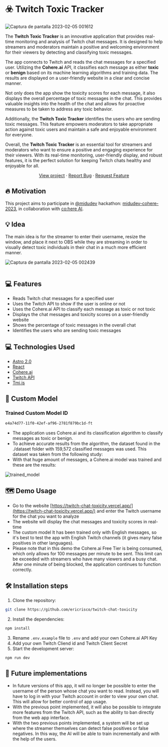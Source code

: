 # ☣️ Twitch Toxic Tracker

![Captura de pantalla 2023-02-05 001612](https://user-images.githubusercontent.com/20164590/216793561-54e25bdd-98c0-49d5-9154-586dd24fc81e.png)

The **Twitch Toxic Tracker** is an innovative application that provides real-time monitoring and analysis of Twitch chat messages. It is designed to help streamers and moderators maintain a positive and welcoming environment for their viewers by detecting and classifying toxic messages.

The app connects to Twitch and reads the chat messages for a specified user. Utilizing the **Cohere.ai** API, it classifies each message as either __toxic__ or __benign__ based on its machine learning algorithms and training data. The results are displayed on a user-friendly website in a clear and concise manner.

Not only does the app show the toxicity scores for each message, it also displays the overall percentage of toxic messages in the chat. This provides valuable insights into the health of the chat and allows for proactive measures to be taken to address any toxic behavior.

Additionally, the **Twitch Toxic Tracker** identifies the users who are sending toxic messages. This feature empowers moderators to take appropriate action against toxic users and maintain a safe and enjoyable environment for everyone.

Overall, the **Twitch Toxic Tracker** is an essential tool for streamers and moderators who want to ensure a positive and engaging experience for their viewers. With its real-time monitoring, user-friendly display, and robust features, it is the perfect solution for keeping Twitch chats healthy and enjoyable for all.

<p align="center">
<a href="https://twitch-chat-toxicity.vercel.app/" target="blank">View project</a>
·
<a href="https://github.com/ericrisco/twitch-chat-toxicity/issues/new/choose">Report Bug</a>
·
<a href="https://github.com/ericrisco/twitch-chat-toxicity/issues/new/choose">Request Feature</a>
</p>

## 🔥 Motivation

This project aims to participate in [@midudev](https://www.github.com/midudev) hackathon: [midudev-cohere-2023](https://github.com/topics/midudev-cohere-2023), in collaboration with [co:here AI](https://cohere.ai/).

## 💡 Idea

The main idea is for the streamer to enter their username, resize the window, and place it next to OBS while they are streaming in order to visually detect toxic individuals in their chat in a much more efficient manner.

![Captura de pantalla 2023-02-05 002439](https://user-images.githubusercontent.com/20164590/216793762-6b025345-fe2e-40f5-9352-8722a27603f7.png)
</br>
</br>

## 💻 Features

- Reads Twitch chat messages for a specified user
- Uses the Twitch API to show if the user is online or not
- Uses the Cohere.ai API to classify each message as toxic or not toxic
- Displays the chat messages and toxicity scores on a user-friendly website
- Shows the percentage of toxic messages in the overall chat
- Identifies the users who are sending toxic messages

## 💻 Technologies Used

- [Astro 2.0](https://github.com/astrojs)
- [React](https://reactjs.org/)
- [Cohere.ai](https://cohere.ai/)
- [Twitch API](https://dev.twitch.tv/docs/api)
- [Tmi.js](https://github.com/AhadCove/react-tmi)

## 🤖 Custom Model

### Trained Custom Model ID
```bash
e4a74d77-11f0-42ef-af96-2781f879bc1d-ft
```

- The application uses Cohere.ai and its classification algorithm to classify messages as toxic or benign.
- To achieve accurate results from the algorithm, the dataset found in the ./dataset folder with 159,572 classified messages was used. This dataset was taken from the following study:
- With that huge amount of messages, a Cohere.ai model was trained and these are the results:

![trained_model](https://user-images.githubusercontent.com/20164590/216793201-25dc23d7-02f1-4747-a1b1-ab63292b2164.png)

## 🗺️ Demo Usage

- Go to the website [https://twitch-chat-toxicity.vercel.app/](https://twitch-chat-toxicity.vercel.app/) and enter the Twitch username for the chat you want to analyze
- The website will display the chat messages and toxicity scores in real-time
- The custom model It has been trained only with English messages, so it's best to test the app with English Twitch channels (it gives many false positives in other languages).
- Please note that in this demo the Cohere.ai Free Tier is being consumed, which only allows for 100 messages per minute to be sent. This limit can be exceeded with streamers who have many viewers and a busy chat. After one minute of being blocked, the application continues to function correctly.

## 🛠️ Installation steps

1. Clone the repository:

```bash
git clone https://github.com/ericrisco/twitch-chat-toxicity
```

2. Install the dependencies:

```bash
npm install
```

3. Rename `.env.example` file to `.env` and add your own Cohere.ai API Key
4. Add your own Twitch Cliend id and Twitch Client Secret
5. Start the development server: 

```bash
npm run dev
```

## 🙇 Future implementations

- In future versions of this app, it will no longer be possible to enter the username of the person whose chat you want to read. Instead, you will have to log in with your Twitch account in order to view your own chat. This will allow for better control of app usage.
- With the previous point implemented, it will also be possible to integrate more features from the Twitch API, such as the ability to ban directly from the web app interface.
- With the two previous points implemented, a system will be set up where the streamer themselves can detect false positives or false negatives. In this way, the AI will be able to train incrementally and with the help of the users.
